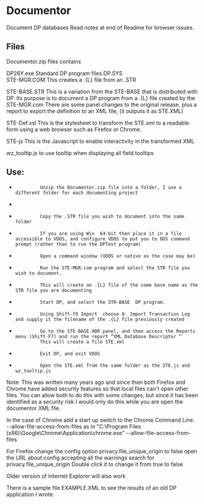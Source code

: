 # Documentor
Document DP databases
Read notes at end of Readme for browser issues.

Files
-----
Documentor.zip files
contains

DP26Y.exe	Standard DP program files
DP.SYS	
STE-MGR.COM	This creates a .{L} file from an .STR

STE-BASE.STR	This is a variation from the STE-BASE that is distributed with DP. Its purpose is to 
document a DP program from a .{L} file created by the STE-MGR.com  There are some panel changes 
to the original release, plus a report to export the definition to an XML file, (it outputs it as STE.XML)

STE-Def.xsl	This is the stylesheet to transform the STE.xml to a readable form using a web browser 
such as Firefox or Chrome. 

STE-js	This is the Javascript to enable interactivity in the transformed XML

wz_tooltip.js to use tooltip when displaying all field  tooltips

Use:
---
-              Unzip the Documentor.zip file into a folder, I use a different folder for each documenting project
-              
-              Copy the .STR file you wish to document into the same folder

-              If you are using Win  64-bit then place it in a file accessible to VDOS, and configure VDOS to put you to DOS command prompt (rather than to run the DPTest program)

-              Open a command window (VDOS or native as the case may be)

-              Run the STE-MGR.com program and select the STR file you wish to document.

-              This will create an .{L} file of the same base name as the STR file you are documenting

-              Start DP, and select the STR-BASE  DP program.

-              Using Shift-F9 Import  choose 8- Import Transaction Log and supply it the filename of the .{L} file previously created

-              Go to the STE-BASE.HDR panel, and then access the Reports menu (Shift-F7) and run the report “XML Database Descriptor “
               This will create a file STE.xml 

-              Exit DP, and exit VDOS

-              Open the STE.xml from the same folder as the STE.js and wz_tooltip.js 

Note:
This was written many years ago and since then both Firefox and Chrome have added security features so that local files can't open other 
files. You can allow both to do this with some changes, but since it has been identified as a security risk I would only do this while you
are open the documentor XML file.

In the case of Chrome add a start up switch to the Chrome Command Line. --allow-file-access-from-files
as in  "C:\Program Files (x86)\Google\Chrome\Application\chrome.exe" --allow-file-access-from-files

For Firefox change the config option privacy.file_unique_origin to false
open the URL about:config accepting all the warnings
search for privacy.file_unique_origin
Double click it to change it from true to false

Older version of Internet Explorer will also work

There is a sample file EXAMPLE.XML to see the results of an old DP application I wrote.

